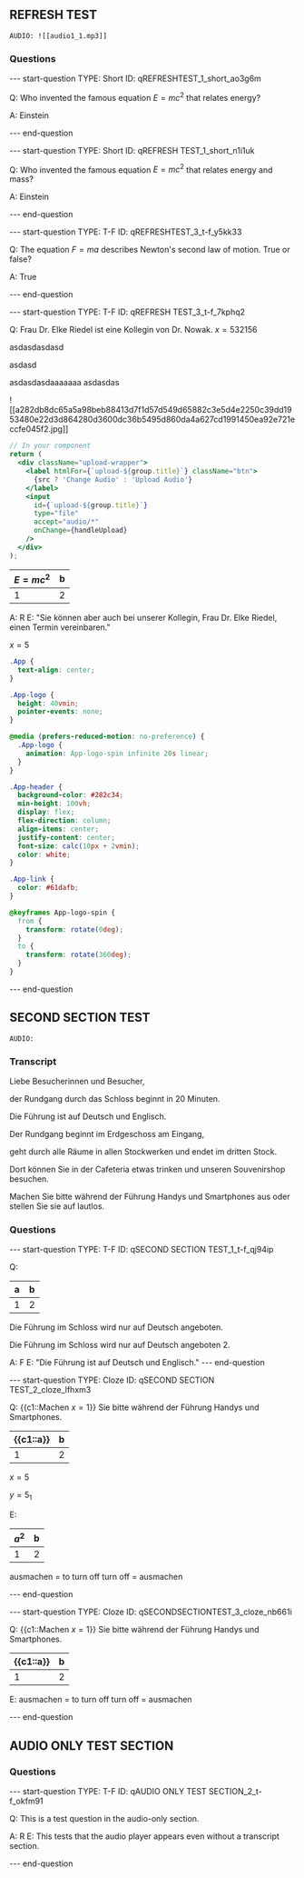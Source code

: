 ## REFRESH TEST

```
AUDIO: ![[audio1_1.mp3]]
```

### Questions

--- start-question
TYPE: Short
ID: qREFRESHTEST_1_short_ao3g6m

Q: Who invented the famous equation $E = mc^2$ that relates energy?

A: Einstein

--- end-question

--- start-question
TYPE: Short
ID: qREFRESH TEST_1_short_n1i1uk

Q: Who invented the famous equation $E = mc^2$ that relates energy and mass?

A: Einstein

--- end-question

--- start-question
TYPE: T-F
ID: qREFRESHTEST_3_t-f_y5kk33

Q: The equation $F = ma$ describes Newton's second law of motion. True or false?

A: True

--- end-question

--- start-question
TYPE: T-F
ID: qREFRESH TEST_3_t-f_7kphq2

Q: Frau Dr. Elke Riedel ist eine Kollegin von Dr. Nowak. $x=5$32156

asdasdasdasd

asdasd

asdasdasdaaaaaaa asdasdas

![[a282db8dc65a5a98beb88413d7f1d57d549d65882c3e5d4e2250c39dd1953480e22d3d864280d3600dc36b5495d860da4a627cd1991450ea92e721eccfe045f2.jpg]]

```jsx
// In your component
return (
  <div className="upload-wrapper">
    <label htmlFor={`upload-${group.title}`} className="btn">
      {src ? 'Change Audio' : 'Upload Audio'}
    </label>
    <input
      id={`upload-${group.title}`}
      type="file"
      accept="audio/*"
      onChange={handleUpload}
    />
  </div>
);


```

| $E = mc^2$   | b   |
| --- | --- |
| 1   | 2   |

A: R
E: "Sie können aber auch bei unserer Kollegin, Frau Dr. Elke Riedel, einen Termin vereinbaren."

$x=5$
```css
.App {
  text-align: center;
}

.App-logo {
  height: 40vmin;
  pointer-events: none;
}

@media (prefers-reduced-motion: no-preference) {
  .App-logo {
    animation: App-logo-spin infinite 20s linear;
  }
}

.App-header {
  background-color: #282c34;
  min-height: 100vh;
  display: flex;
  flex-direction: column;
  align-items: center;
  justify-content: center;
  font-size: calc(10px + 2vmin);
  color: white;
}

.App-link {
  color: #61dafb;
}

@keyframes App-logo-spin {
  from {
    transform: rotate(0deg);
  }
  to {
    transform: rotate(360deg);
  }
}
```

--- end-question


## SECOND SECTION TEST

```
AUDIO:
```

### Transcript

Liebe Besucherinnen und Besucher,

der Rundgang durch das Schloss beginnt in 20 Minuten.

Die Führung ist auf Deutsch und Englisch.

Der Rundgang beginnt im Erdgeschoss am Eingang,

geht durch alle Räume in allen Stockwerken und endet im dritten Stock.

Dort können Sie in der Cafeteria etwas trinken und unseren Souvenirshop besuchen.

Machen Sie bitte während der Führung Handys und Smartphones aus oder stellen Sie sie auf lautlos.

### Questions

--- start-question
TYPE: T-F
ID: qSECOND SECTION TEST_1_t-f_qj94ip

Q: 

| a   | b   |
| --- | --- |
| 1   | 2   |


Die Führung im Schloss wird nur auf Deutsch angeboten.

Die Führung im Schloss wird nur auf Deutsch angeboten 2.

A: F
E: "Die Führung ist auf Deutsch und Englisch."
--- end-question

--- start-question
TYPE: Cloze
ID: qSECOND SECTION TEST_2_cloze_lfhxm3

Q: 
{{c1::Machen $x=1$}} Sie bitte während der Führung Handys und Smartphones.

| {{c1::a}}   | b   |
| --- | --- |
| 1   | 2   |



$x=5$

$y=5_{1}$


E:

| $a^2$  | b  |
| --- | --- |
| 1   | 2   |

ausmachen = to turn off
turn off = ausmachen

--- end-question

--- start-question
TYPE: Cloze
ID: qSECONDSECTIONTEST_3_cloze_nb661i

Q: 
{{c1::Machen $x=1$}} Sie bitte während der Führung Handys und Smartphones.

| {{c1::a}}   | b   |
| --- | --- |
| 1   | 2   |


E:
ausmachen = to turn off
turn off = ausmachen

--- end-question

## AUDIO ONLY TEST SECTION

### Questions

--- start-question
TYPE: T-F
ID: qAUDIO ONLY TEST SECTION_2_t-f_okfm91

Q: This is a test question in the audio-only section.

A: R
E: This tests that the audio player appears even without a transcript section.

--- end-question
